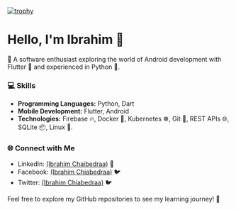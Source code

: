 [![trophy](https://github-profile-trophy.vercel.app/?username=Clothless)](https://github.com/ryo-ma/github-profile-trophy)


<h1>Hello, I'm Ibrahim 👋</h1>

  🚀 A software enthusiast exploring the world of Android development with Flutter 📱 and experienced in Python 🐍.

  ### 💻 Skills

  - **Programming Languages:** Python, Dart
  - **Mobile Development:** Flutter, Android
  - **Technologies:** Firebase 🔥, Docker 🐳, Kubernetes ☸️, Git 🐙, REST APIs 🌐, SQLite 📦, Linux 🐧.

  ### 🌐 Connect with Me

  - LinkedIn: <a href="https://www.linkedin.com/in/ibrahim-chaibedraa/">(Ibrahim Chaibedraa)</a> 📎
  - Facebook: <a href="https://www.facebook.com/Ibrahim.Chaibedraa/">(Ibrahim Chiabedraa)</a> 🐦
  - Twitter: <a href="https://twitter.com/IChaibedraa">(Ibrahim Chiabedraa)</a> 🐦

  Feel free to explore my GitHub repositories to see my learning journey! 🚀
</div>

